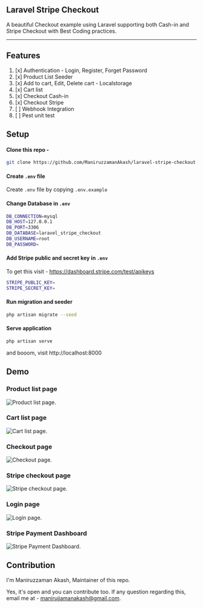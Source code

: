 ## Laravel Stripe Checkout

A beautiful Checkout example using Laravel supporting both Cash-in and Stripe Checkout with Best Coding practices.

-----

## Features
1. [x] Authentication - Login, Register, Forget Password
2. [x] Product List Seeder
3. [x] Add to cart, Edit, Delete cart - Localstorage
4. [x] Cart list
5. [x] Checkout Cash-in
6. [x] Checkout Stripe
7. [ ] Webhook Integration
8. [ ] Pest unit test

## Setup

#### Clone this repo -
```sh
git clone https://github.com/ManiruzzamanAkash/laravel-stripe-checkout.git
```

#### Create `.env` file
Create `.env` file by copying `.env.example`

#### Change Database in `.env`
```sh
DB_CONNECTION=mysql
DB_HOST=127.0.0.1
DB_PORT=3306
DB_DATABASE=laravel_stripe_checkout
DB_USERNAME=root
DB_PASSWORD=
```

#### Add Stripe public and secret key in `.env`
To get this visit - https://dashboard.stripe.com/test/apikeys

```sh
STRIPE_PUBLIC_KEY=
STRIPE_SECRET_KEY=
```

#### Run migration and seeder
```sh
php artisan migrate --seed
```


#### Serve application
```sh
php artisan serve
```

and booom, visit http://localhost:8000


## Demo

### Product list page
![Product list page](https://i.ibb.co/py2w2bB/01-product-list.png "Product list page").


### Cart list page
![Cart list page](https://i.ibb.co/Q8c9cPP/02-cart-list.png "Cart list page").


### Checkout page
![Checkout page](https://i.ibb.co/PNfH9Fd/03-checkout.png "Checkout page").


### Stripe checkout page
![Stripe checkout page](https://i.ibb.co/y6tLMCV/04-stripe-checkout.png "Stripe checkout page").


### Login page
![Login page](https://i.ibb.co/3dn7pKS/05-login.png "Login page").

### Stripe Payment Dashboard
![Stripe Payment Dashboard](https://i.ibb.co/S0snyhD/06-stripe-payment.png "Stripe Payment Dashboard").


## Contribution
I'm Maniruzzaman Akash, Maintainer of this repo.

Yes, it's open and you can contribute too. If any question regarding this, email me at - manirujjamanakash@gmail.com.
